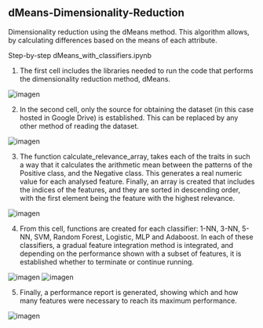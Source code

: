 ## dMeans-Dimensionality-Reduction
Dimensionality reduction using the dMeans method. This algorithm allows, by calculating differences based on the means of each attribute.

Step-by-step dMeans_with_classifiers.ipynb

1. The first cell includes the libraries needed to run the code that performs the dimensionality reduction method, dMeans.
   
![imagen](https://github.com/jl-solorio/dMeans-Dimensionality-Reduction/assets/151310582/0f6313c2-faf0-46fd-b73d-f039b658a401)
 
2. In the second cell, only the source for obtaining the dataset (in this case hosted in Google Drive) is established. This can be replaced by any other method of reading the dataset.

![imagen](https://github.com/jl-solorio/dMeans-Dimensionality-Reduction/assets/151310582/67e3a235-de5f-42de-892b-e7e3cc31c165)

3. The function calculate_relevance_array, takes each of the traits in such a way that it calculates the arithmetic mean between the patterns of the Positive class, and the Negative class. This generates a real numeric value for each analysed feature. Finally, an array is created that includes the indices of the features, and they are sorted in descending order, with the first element being the feature with the highest relevance.
   
![imagen](https://github.com/jl-solorio/dMeans-Dimensionality-Reduction/assets/151310582/a44ba8b4-338e-4f21-a409-b418a9f8e58f)

4.  From this cell, functions are created for each classifier: 1-NN, 3-NN, 5-NN, SVM, Random Forest, Logistic, MLP and Adaboost. In each of these classifiers, a gradual feature integration method is integrated, and depending on the performance shown with a subset of features, it is established whether to terminate or continue running.

![imagen](https://github.com/jl-solorio/dMeans-Dimensionality-Reduction/assets/151310582/3552ddea-10b4-480c-b559-7df5651ca2e0)
![imagen](https://github.com/jl-solorio/dMeans-Dimensionality-Reduction/assets/151310582/5dece818-e4f3-4e99-a781-3491e7b52d9b)

5. Finally, a performance report is generated, showing which and how many features were necessary to reach its maximum performance.

![imagen](https://github.com/jl-solorio/dMeans-Dimensionality-Reduction/assets/151310582/3aae3e3f-cd1b-4e93-bffc-fab179d6a163)
